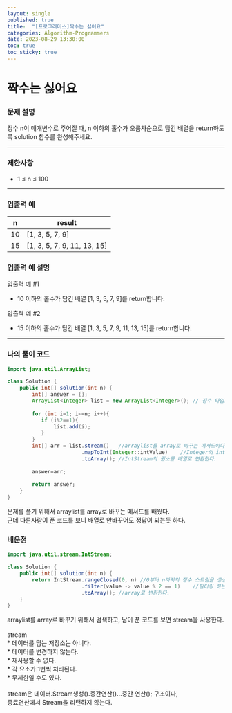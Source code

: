 ```yaml
---
layout: single
published: true
title:  "[프로그래머스]짝수는 싫어요"
categories: Algorithm-Programmers
date: 2023-08-29 13:30:00
toc: true
toc_sticky: true
---
```


# 짝수는 싫어요

### 문제 설명
정수 n이 매개변수로 주어질 때, n 이하의 홀수가 오름차순으로 담긴 배열을 return하도록 solution 함수를 완성해주세요.

----------------

### 제한사항

* 1 ≤ n ≤ 100



----------------

### 입출력 예

|n    |result|
|---|---|
|10|	[1, 3, 5, 7, 9]|
|15|	[1, 3, 5, 7, 9, 11, 13, 15]|


### 입출력 예 설명

입출력 예 #1
* 10 이하의 홀수가 담긴 배열 [1, 3, 5, 7, 9]를 return합니다.
  
입출력 예 #2
* 15 이하의 홀수가 담긴 배열 [1, 3, 5, 7, 9, 11, 13, 15]를 return합니다.




----------------

### 나의 풀이 코드

```java
import java.util.ArrayList;

class Solution {
    public int[] solution(int n) {
        int[] answer = {};
        ArrayList<Integer> list = new ArrayList<Integer>(); // 정수 타입으로 지정
        
        for (int i=1; i<=n; i++){
           if (i%2==1){
               list.add(i);
           }
        }
        int[] arr = list.stream()   //arraylist를 array로 바꾸는 메서드이다.
	                    .mapToInt(Integer::intValue)    //Integer의 intValue() 메서드를 참조해서 값타입인 int로 언박싱한다.
    	                .toArray(); //IntStream의 원소를 배열로 변환한다.
        
        answer=arr;
        
        return answer;
    }
}
```
<p>
문제를 풀기 위해서 arraylist를 array로 바꾸는 메서드를 배웠다.<br>
근데 다른사람이 푼 코드를 보니 배열로 안바꾸어도 정답이 되는듯 하다. 
</p>



### 배운점

```java
import java.util.stream.IntStream;

class Solution {
    public int[] solution(int n) {
        return IntStream.rangeClosed(0, n) //0부터 n까지의 정수 스트림을 생성하는 메서드이다.
                        .filter(value -> value % 2 == 1)    //필터링 하는 메서드이다. 
                        .toArray(); //array로 변환한다.
    }
}

```
<p>
arraylist를 array로 바꾸기 위해서 검색하고, 남이 푼 코드를 보면 stream을 사용한다.<br>
<br>
stream<br>
* 데이터를 담는 저장소는 아니다.<br>
* 데이터를 변경하지 않는다.<br>
* 재사용할 수 없다.<br>
* 각 요소가 1번씩 처리된다.<br>
* 무제한일 수도 있다. <br>
<br>
stream은 데이터.Stream생성().중간연산()...중간 연산(); 구조이다,<br>
종료연산에서 Stream을 리턴하지 않는다.
</p>

<br>
<br>
<br>

<p>
</p>

